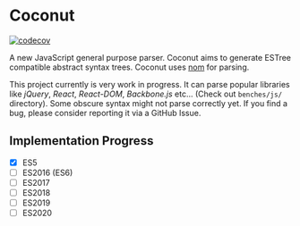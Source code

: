 # Coconut
[![codecov](https://codecov.io/gh/lukechu10/coconut/branch/main/graph/badge.svg?token=NFWU048HGY)](https://codecov.io/gh/lukechu10/coconut)

A new JavaScript general purpose parser. Coconut aims to generate ESTree compatible abstract syntax trees. Coconut uses [nom](https://github.com/Geal/nom) for parsing.

This project currently is very work in progress. It can parse popular libraries like *jQuery*, *React*, *React-DOM*, *Backbone.js* etc... (Check out `benches/js/` directory).
Some obscure syntax might not parse correctly yet. If you find a bug, please consider reporting it via a GitHub Issue.

## Implementation Progress

- [x] ES5
- [ ] ES2016 (ES6)
- [ ] ES2017
- [ ] ES2018
- [ ] ES2019
- [ ] ES2020
